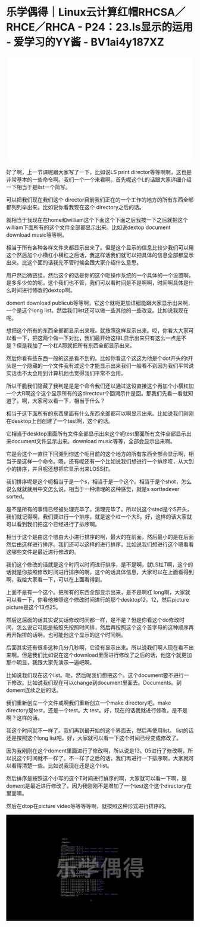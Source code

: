 # 乐学偶得｜Linux云计算红帽RHCSA／RHCE／RHCA - P24：23.ls显示的运用 - 爱学习的YY酱 - BV1ai4y187XZ

![](img/49aa8c5bac3ca981de42217edc2d5e8a_0.png)

好了啊，上一节课呢跟大家写了一下，比如说LS print director等等啊啊，这也是非常基本的一些命令啊。我们一个一个来看啊。首先呢这个L的话跟大家详细介绍一下相当于是list一个简写。

可以把我们现在我们这个 director目前我们正在的一个工作的地方的所有东西全部都列列举出来。比如说你看我现在这个 directory之后的话。

就相当于我现在在home和william这个下面这个下面之后我按一下之后就把这个william下面所有的这个文件全部都显示出来。比如说dextop document download music等等啊。

相当于所有各种各样文件夹都显示出来了。但是这个显示的信息比较少我们可以用这个然后加个小横杠小横杠之后话，我这样话我们就可以把具体的信息全部都显示出来。比这个面的话我先不管时候会跟大家介绍什么意思。

用户然后微链组，然后这个的话是你的这个呃操作系统的一个具体的一个设置啊，是多多少位的呃，这个我们也不管，我们可以看时间是不是啊啊，时间啊具体是什么时间进行修改的dextop啊。

doment download publicub等等啊，它这个就呃更加详细能跟大家显示出来啊，一个是这个long list。然后我们list还可以做一些其他的一些改变。比如说我现在呢。

想把这个所有的东西全部都显示出来哦。就按照这样显示出来。哎，你看大大家可以看一下，把这两个做一下对比，我们最开始这样L显示出来只有这么一点是不是？但是我加了一个杠A那就把所有东西全部显示出来。

然后你看有些东西一般的这是看不到的。比如你看这个这这为他是个dot开头的t开头是一个隐藏的一个文件我有过这个才能显示出来我们一般看不到因为我们平常说实话也不太会用到计算机他也觉得我们平常不会用。

所以干脆我们隐藏了我判是是是个命令我们还以通过这设直接这个再加个小横杠加一个大R啊这个这个显示所有的这directcur个回溯示什是回。那我们先看一看就知道了。啊，大家可以看一下，相当于什么？

相当于这下面所有的东西里面有什么东西全部都可以啊显示出来。比如说我们刚刚在desktop上创创建了一个test啊，这个的话。

它相当于desktop里面所有文件全部显示出来这个呃test里面所有文件全部显示出来document文件显示出来。download music等等，全部会显示出来啊。

它是会这个一直往下回溯到你这个呃目前的这个地方的所有东西全部会显示啊，相当于是这样一个命令。嗯，还有呢还有一个比如说我们想进行一个排序哎，从大到小的排序，并且呢还想把它显示出来LOSS杠。

我们排序呢是这个呃相当于是一个s，相当于是一个这个。相当于是个shot，怎么说么就就就用中文怎么说，相当于一种清理的这种感觉，就是s sorttedever sorted。

是不是所有的事情已经被处理完毕了，清理完毕了。所以说这个sted是个S开头，我们就记得啊，我们要进行一个排序，就是这个杠一个大S。好，这样的话大家就可以看到我们把这个已经进行了排序啊。

相当于这个是由这个嗯由大小进行排序的啊，最大的在前面，然后最小的是在后面然后由这样进行排序。我们还可以这样的进行排序。比如说我们想进行这个嗯看看这哪些文件是最近进行修改的。

我们这个修改的话就是这个时间以时间进行排序，是不是啊，就LS杠T啊，这个的话就是你按照修改时间进行排序的啊，这个的话具体信息，大家可以在上面看得到啊，我给大家看一下，可以在上面看得到。

上面不是有一个这个。把所有的东西全部显示出来，是不是啊杠 long啊，大家就可以看一下，你看他按照这个修改时间进行的那个desktop12。12，然后picture picture是这个13点25。

然后这后面的话其实说实话修改时间都一样，是不是？但是你看这个do修改时间，怎么说它可能是按照先按照时间排，然后再按照这个这个首字母的这种顺序再再开始排的话啊，也可能他这个显示的这个时间啊。

后面其实还有很多这种几分几秒啊，它没有显示出来。所以说我们啊人现在看不出来啊，但是我们比如说在这个download里面进行修改了之后的话，他这个就更加那个明显，我跟大家先演示一遍吧啊。

比如说我们现在这个list。呃，然后呢我们想把这个。这个document要不进行一下修改。比如说我们现在可以change到document里面去。Documents。到doment连续之后的话。

我们重新创立一个文件或啊我们重新创立一个make directory吧。make directory是test，还是一个test。大 test。好，现在的话我就进行修改，是不是啊？这样的话。

我这个时间就不一样了。我们再到最开始的这个界面去，然后再使用list。 list的话还是按照这个long list吧。好，大家就可以看一下这个时间已经变成修改了。

因为我刚刚在这个doment里面进行了修改啊，所以说是13。05进行了修改啊，所以说这个时间就不一样了。不一样了之后的话，我们再进行一下排序啊，大家就可以看得清楚一些。比如说我现在还是这个list。

然后排序是按照这个小写的这个T时间进行排序的啊，大家就可以看一下啊，是doment是最近进行修改了。因为我刚刚不是增加了一个test这个这个directory在里面嘛。

然后在dtop在picture video等等等等啊，就按照这种形式进行排序的。

![](img/49aa8c5bac3ca981de42217edc2d5e8a_2.png)